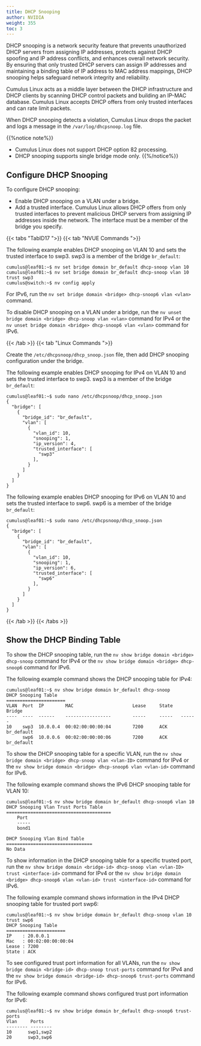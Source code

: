 ```yaml
---
title: DHCP Snooping
author: NVIDIA
weight: 355
toc: 3
---
```

DHCP snooping is a network security feature that prevents unauthorized DHCP servers from assigning IP addresses, protects against DHCP spoofing and IP address conflicts, and enhances overall network security. By ensuring that only trusted DHCP servers can assign IP addresses and maintaining a binding table of IP address to MAC address mappings, DHCP snooping helps safeguard network integrity and reliability.

Cumulus Linux acts as a middle layer between the DHCP infrastructure and DHCP clients by scanning DHCP control packets and building an IP-MAC database. Cumulus Linux accepts DHCP offers from only trusted interfaces and can rate limit packets.

When DHCP snooping detects a violation, Cumulus Linux drops the packet and logs a message in the `/var/log/dhcpsnoop.log` file.

{{%notice note%}}
- Cumulus Linux does not support DHCP option 82 processing.
- DHCP snooping supports single bridge mode only.
{{%/notice%}}

## Configure DHCP Snooping

To configure DHCP snooping:
- Enable DHCP snooping on a VLAN under a bridge.
- Add a trusted interface. Cumulus Linux allows DHCP offers from only trusted interfaces to prevent malicious DHCP servers from assigning IP addresses inside the network. The interface must be a member of the bridge you specify.

{{< tabs "TabID17 ">}}
{{< tab "NVUE Commands ">}}

The following example enables DHCP snooping on VLAN 10 and sets the trusted interface to swp3. swp3 is a member of the bridge `br_default`:

```
cumulus@leaf01:~$ nv set bridge domain br_default dhcp-snoop vlan 10 
cumulus@leaf01:~$ nv set bridge domain br_default dhcp-snoop vlan 10 trust swp3
cumulus@switch:~$ nv config apply
```

For IPv6, run the `nv set bridge domain <bridge> dhcp-snoop6 vlan <vlan>` command.

To disable DHCP snooping on a VLAN under a bridge, run the `nv unset bridge domain <bridge> dhcp-snoop vlan <vlan>` command for IPv4 or the `nv unset bridge domain <bridge> dhcp-snoop6 vlan <vlan>` command for IPv6.

{{< /tab >}}
{{< tab "Linux Commands ">}}

Create the `/etc/dhcpsnoop/dhcp_snoop.json` file, then add DHCP snooping configuration under the bridge.

The following example enables DHCP snooping for IPv4 on VLAN 10 and sets the trusted interface to swp3. swp3 is a member of the bridge `br_default`:

```
cumulus@leaf01:~$ sudo nano /etc/dhcpsnoop/dhcp_snoop.json
{
  "bridge": [
    {
      "bridge_id": "br_default",
      "vlan": [
        {
          "vlan_id": 10,
          "snooping": 1,
          "ip_version": 4,
          "trusted_interface": [
            "swp3"
          ],
        }
      ]
    }
  ]
}
```

The following example enables DHCP snooping for IPv6 on VLAN 10 and sets the trusted interface to swp6. swp6 is a member of the bridge `br_default`:

```
cumulus@leaf01:~$ sudo nano /etc/dhcpsnoop/dhcp_snoop.json
{
  "bridge": [
    {
      "bridge_id": "br_default",
      "vlan": [
        {
          "vlan_id": 10,
          "snooping": 1,
          "ip_version": 6,
          "trusted_interface": [
            "swp6"
          ],
        }
      ]
    }
  ]
}
```

{{< /tab >}}
{{< /tabs >}}

## Show the DHCP Binding Table

To show the DHCP snooping table, run the `nv show bridge domain <bridge> dhcp-snoop` command for IPv4 or the `nv show bridge domain <bridge> dhcp-snoop6` command for IPv6.

The following example command shows the DHCP snooping table for IPv4:

```
cumulus@leaf01:~$ nv show bridge domain br_default dhcp-snoop
DHCP Snooping Table 
====================== 
VLAN  Port  IP        MAC                      Lease     State   Bridge 
----  ----  ------    -----------------        -----     -----   ------ 
10    swp3  10.0.0.4  00:02:00:00:00:04        7200      ACK     br_default
      swp6  10.0.0.6  00:02:00:00:00:06        7200      ACK     br_default
```

To show the DHCP snooping table for a specific VLAN, run the `nv show bridge domain <bridge> dhcp-snoop vlan <vlan-ID>` command for IPv4 or the `nv show bridge domain <bridge> dhcp-snoop6 vlan <vlan-id>` command for IPv6.

The following example command shows the IPv6 DHCP snooping table for VLAN 10:

```
cumulus@leaf01:~$ nv show bridge domain br_default dhcp-snoop6 vlan 10
DHCP Snooping Vlan Trust Ports Table
=======================================
    Port 
    -----
    bond1

DHCP Snooping Vlan Bind Table
================================
No Data
```

To show information in the DHCP snooping table for a specific trusted port, run the `nv show bridge domain <bridge-id> dhcp-snoop vlan <vlan-ID> trust <interface-id>` command for IPv4 or the `nv show bridge domain <bridge> dhcp-snoop6 vlan <vlan-id> trust <interface-id>` command for IPv6.

The following example command shows information in the IPv4 DHCP snooping table for trusted port swp6:

```
cumulus@leaf01:~$ nv show bridge domain br_default dhcp-snoop vlan 10 trust swp6
DHCP Snooping Table 
====================== 
IP    : 20.0.0.1 
Mac   : 00:02:00:00:00:04 
Lease : 7200    
State : ACK  
```

To see configured trust port information for all VLANs, run the `nv show bridge domain <bridge-id> dhcp-snoop trust-ports` command for IPv4 and the `nv show bridge domain <bridge-id> dhcp-snoop6 trust-ports` command for IPv6.

The following example command shows configured trust port information for IPv6:

```
cumulus@leaf01:~$ nv show bridge domain br_default dhcp-snoop6 trust-ports
Vlan     Ports
-------- --------
10      swp1,swp2
20      swp3,swp6
```
